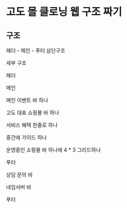 # 고도 몰 클로닝 웹 구조 짜기

## 구조 

헤더 - 메인 - 푸터 삼단구조



세부 구조



헤더







메인

메인 이벤트 바 하나

고도 대표 쇼핑몰 바 하나



서비스 혜택 한줄로 하나



중간에 가이드 하나



운영중인 쇼핑물 바 하나에 4 * 3 그리드하나





푸터



상담 문의 바

네임서버 바

푸터